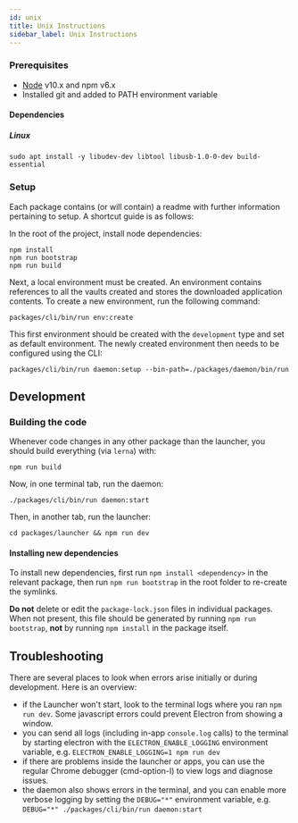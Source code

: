 ```yaml
---
id: unix
title: Unix Instructions
sidebar_label: Unix Instructions
---
```


### Prerequisites

- [Node](https://nodejs.org/en/) v10.x and npm v6.x
- Installed git and added to PATH environment variable

#### Dependencies

##### Linux

```
sudo apt install -y libudev-dev libtool libusb-1.0-0-dev build-essential
```

### Setup

Each package contains (or will contain) a readme with further information pertaining to setup. A shortcut guide is as follows:

In the root of the project, install node dependencies:

```
npm install
npm run bootstrap
npm run build
```

Next, a local environment must be created. An environment contains references to all the vaults created and stores the downloaded application contents. To create a new environment, run the following command:

```
packages/cli/bin/run env:create
```

This first environment should be created with the `development` type and set as default environment.
The newly created environment then needs to be configured using the CLI:

```
packages/cli/bin/run daemon:setup --bin-path=./packages/daemon/bin/run
```

## Development

### Building the code

Whenever code changes in any other package than the launcher, you should build everything (via `lerna`) with:

```
npm run build
```

Now, in one terminal tab, run the daemon:

```
./packages/cli/bin/run daemon:start
```

Then, in another tab, run the launcher:

```
cd packages/launcher && npm run dev
```

#### Installing new dependencies

To install new dependencies, first run `npm install <dependency>` in the relevant package, then run `npm run bootstrap` in the root folder to re-create the symlinks.

**Do not** delete or edit the `package-lock.json` files in individual packages. When not present, this file should be generated by running `npm run bootstrap`, **not** by running `npm install` in the package itself.

## Troubleshooting

There are several places to look when errors arise initially or during development. Here is an overview:

- if the Launcher won't start, look to the terminal logs where you ran `npm run dev`. Some javascript errors could prevent Electron from showing a window.
- you can send all logs (including in-app `console.log` calls) to the terminal by starting electron with the `ELECTRON_ENABLE_LOGGING` environment variable, e.g. `ELECTRON_ENABLE_LOGGING=1 npm run dev`
- if there are problems inside the launcher or apps, you can use the regular Chrome debugger (cmd-option-I) to view logs and diagnose issues.
- the daemon also shows errors in the terminal, and you can enable more verbose logging by setting the `DEBUG="*"` environment variable, e.g. `DEBUG="*" ./packages/cli/bin/run daemon:start`

